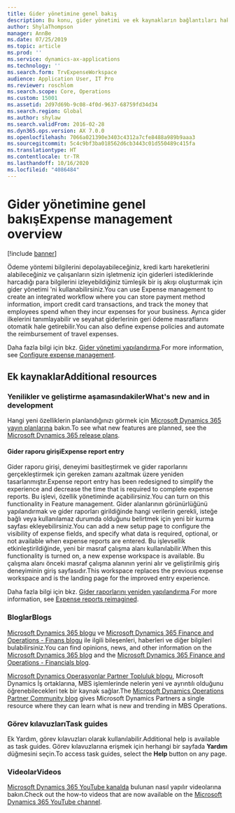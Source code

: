 ```yaml
---
title: Gider yönetimine genel bakış
description: Bu konu, gider yönetimi ve ek kaynakların bağlantıları hakkında genel bilgiler sağlar. Ödeme yöntemi bilgilerini depolayabileceğiniz, kredi kartı hareketlerini alabileceğiniz ve çalışanların sizin işletmeniz için giderleri istediklerinde harcadığı para bilgilerini izleyebildiğiniz tümleşik bir iş akışı oluşturmak için gider yönetimi 'ni kullanabilirsiniz.
author: ShylaThompson
manager: AnnBe
ms.date: 07/25/2019
ms.topic: article
ms.prod: ''
ms.service: dynamics-ax-applications
ms.technology: ''
ms.search.form: TrvExpenseWorkspace
audience: Application User, IT Pro
ms.reviewer: roschlom
ms.search.scope: Core, Operations
ms.custom: 15001
ms.assetid: 2d97d69b-9c08-4f0d-9637-68759fd34d34
ms.search.region: Global
ms.author: shylaw
ms.search.validFrom: 2016-02-28
ms.dyn365.ops.version: AX 7.0.0
ms.openlocfilehash: 7066a021390e3403c4312a7cfe8488a989b9aaa3
ms.sourcegitcommit: 5c4c9bf3ba018562d6cb3443c01d550489c415fa
ms.translationtype: HT
ms.contentlocale: tr-TR
ms.lasthandoff: 10/16/2020
ms.locfileid: "4086484"
---
```

# <a name="expense-management-overview"></a><span data-ttu-id="8697a-104">Gider yönetimine genel bakış</span><span class="sxs-lookup"><span data-stu-id="8697a-104">Expense management overview</span></span>

[!include [banner](../includes/banner.md)]

<span data-ttu-id="8697a-105">Ödeme yöntemi bilgilerini depolayabileceğiniz, kredi kartı hareketlerini alabileceğiniz ve çalışanların sizin işletmeniz için giderleri istediklerinde harcadığı para bilgilerini izleyebildiğiniz tümleşik bir iş akışı oluşturmak için gider yönetimi 'ni kullanabilirsiniz.</span><span class="sxs-lookup"><span data-stu-id="8697a-105">You can use Expense management to create an integrated workflow where you can store payment method information, import credit card transactions, and track the money that employees spend when they incur expenses for your business.</span></span> <span data-ttu-id="8697a-106">Ayrıca gider ilkelerini tanımlayabilir ve seyahat giderlerinin geri ödeme masraflarını otomatik hale getirebilir.</span><span class="sxs-lookup"><span data-stu-id="8697a-106">You can also define expense policies and automate the reimbursement of travel expenses.</span></span>

<span data-ttu-id="8697a-107">Daha fazla bilgi için bkz. [Gider yönetimi yapılandırma](plan-expense-management.md).</span><span class="sxs-lookup"><span data-stu-id="8697a-107">For more information, see [Configure expense management](plan-expense-management.md).</span></span>

## <a name="additional-resources"></a><span data-ttu-id="8697a-108">Ek kaynaklar</span><span class="sxs-lookup"><span data-stu-id="8697a-108">Additional resources</span></span>

### <a name="whats-new-and-in-development"></a><span data-ttu-id="8697a-109">Yenilikler ve geliştirme aşamasındakiler</span><span class="sxs-lookup"><span data-stu-id="8697a-109">What's new and in development</span></span>

<span data-ttu-id="8697a-110">Hangi yeni özelliklerin planlandığınızı görmek için [Microsoft Dynamics 365 yayın planlarına](https://go.microsoft.com/fwlink/?linkid=2010158) bakın.</span><span class="sxs-lookup"><span data-stu-id="8697a-110">To see what new features are planned, see the [Microsoft Dynamics 365 release plans](https://go.microsoft.com/fwlink/?linkid=2010158).</span></span>

#### <a name="expense-report-entry"></a><span data-ttu-id="8697a-111">Gider raporu girişi</span><span class="sxs-lookup"><span data-stu-id="8697a-111">Expense report entry</span></span>

<span data-ttu-id="8697a-112">Gider raporu girişi, deneyimi basitleştirmek ve gider raporlarını gerçekleştirmek için gereken zamanı azaltmak üzere yeniden tasarlanmıştır.</span><span class="sxs-lookup"><span data-stu-id="8697a-112">Expense report entry has been redesigned to simplify the experience and decrease the time that is required to complete expense reports.</span></span> <span data-ttu-id="8697a-113">Bu işlevi, özellik yönetiminde açabilirsiniz.</span><span class="sxs-lookup"><span data-stu-id="8697a-113">You can turn on this functionality in Feature management.</span></span> <span data-ttu-id="8697a-114">Gider alanlarının görünürlüğünü yapılandırmak ve gider raporları girildiğinde hangi verilerin gerekli, isteğe bağlı veya kullanılamaz durumda olduğunu belirtmek için yeni bir kurma sayfası ekleyebilirsiniz.</span><span class="sxs-lookup"><span data-stu-id="8697a-114">You can add a new setup page to configure the visibility of expense fields, and specify what data is required, optional, or not available when expense reports are entered.</span></span> <span data-ttu-id="8697a-115">Bu işlevsellik etkinleştirildiğinde, yeni bir masraf çalışma alanı kullanılabilir.</span><span class="sxs-lookup"><span data-stu-id="8697a-115">When this functionality is turned on, a new expense workspace is available.</span></span> <span data-ttu-id="8697a-116">Bu çalışma alanı önceki masraf çalışma alanının yerini alır ve geliştirilmiş giriş deneyiminin giriş sayfasıdır.</span><span class="sxs-lookup"><span data-stu-id="8697a-116">This workspace replaces the previous expense workspace and is the landing page for the improved entry experience.</span></span>

<span data-ttu-id="8697a-117">Daha fazla bilgi için bkz. [Gider raporlarını yeniden yapılandırma](ExpenseWorkspaceNew.md).</span><span class="sxs-lookup"><span data-stu-id="8697a-117">For more information, see [Expense reports reimagined](ExpenseWorkspaceNew.md).</span></span>

### <a name="blogs"></a><span data-ttu-id="8697a-118">Bloglar</span><span class="sxs-lookup"><span data-stu-id="8697a-118">Blogs</span></span>

<span data-ttu-id="8697a-119">[Microsoft Dynamics 365 blogu](https://community.dynamics.com/b/msftdynamicsblog?c=Enterprise) ve [Microsoft Dynamics 365 Finance and Operations - Finans blogu](https://community.dynamics.com/365/financeandoperations/b/financials) ile ilgili bileşenleri, haberleri ve diğer bilgileri bulabilirsiniz.</span><span class="sxs-lookup"><span data-stu-id="8697a-119">You can find opinions, news, and other information on the [Microsoft Dynamics 365 blog](https://community.dynamics.com/b/msftdynamicsblog?c=Enterprise) and the [Microsoft Dynamics 365 Finance and Operations - Financials blog](https://community.dynamics.com/365/financeandoperations/b/financials).</span></span>

<span data-ttu-id="8697a-120">[Microsoft Dynamics Operasyonlar Partner Topluluk blogu](https://community.dynamics.com/partner/b/operationspartnercommunityblog), Microsoft Dynamics İş ortaklarına, MBS işlemlerinde nelerin yeni ve ayrıntılı olduğunu öğrenebilecekleri tek bir kaynak sağlar.</span><span class="sxs-lookup"><span data-stu-id="8697a-120">The [Microsoft Dynamics Operations Partner Community blog](https://community.dynamics.com/partner/b/operationspartnercommunityblog) gives Microsoft Dynamics Partners a single resource where they can learn what is new and trending in MBS Operations.</span></span>

### <a name="task-guides"></a><span data-ttu-id="8697a-121">Görev kılavuzları</span><span class="sxs-lookup"><span data-stu-id="8697a-121">Task guides</span></span>

<span data-ttu-id="8697a-122">Ek Yardım, görev kılavuzları olarak kullanılabilir.</span><span class="sxs-lookup"><span data-stu-id="8697a-122">Additional help is available as task guides.</span></span> <span data-ttu-id="8697a-123">Görev kılavuzlarına erişmek için herhangi bir sayfada **Yardım** düğmesini seçin.</span><span class="sxs-lookup"><span data-stu-id="8697a-123">To access task guides, select the **Help** button on any page.</span></span>

### <a name="videos"></a><span data-ttu-id="8697a-124">Videolar</span><span class="sxs-lookup"><span data-stu-id="8697a-124">Videos</span></span>

<span data-ttu-id="8697a-125">[Microsoft Dynamics 365 YouTube kanalda](https://www.youtube.com/channel/UCJGCg4rB3QSs8y_1FquelBQ) bulunan nasıl yapılır videolarına bakın.</span><span class="sxs-lookup"><span data-stu-id="8697a-125">Check out the how-to videos that are now available on the [Microsoft Dynamics 365 YouTube channel](https://www.youtube.com/channel/UCJGCg4rB3QSs8y_1FquelBQ).</span></span>
